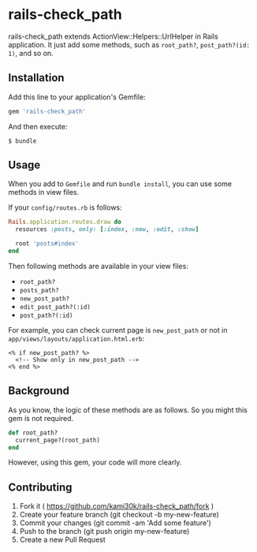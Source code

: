 # rails-check_path

rails-check_path extends ActionView::Helpers::UrlHelper in Rails application.
It just add some methods, such as `root_path?`, `post_path?(id: 1)`, and so on.

## Installation

Add this line to your application's Gemfile:

```ruby
gem 'rails-check_path'
```

And then execute:

```
$ bundle
```

## Usage

When you add to `Gemfile` and run `bundle install`, you can use some methods in view files.

If your `config/routes.rb` is follows:

```ruby
Rails.application.routes.draw do
  resources :posts, only: [:index, :new, :edit, :show]

  root 'posts#index'
end
```

Then following methods are available in your view files:

- `root_path?`
- `posts_path?`
- `new_post_path?`
- `edit_post_path?(:id)`
- `post_path?(:id)`

For example, you can check current page is `new_post_path` or not in `app/views/layouts/application.html.erb`:

```erb
<% if new_post_path? %>
  <!-- Show only in new_post_path -->
<% end %>
```

## Background

As you know, the logic of these methods are as follows.
So you might this gem is not required.

```ruby
def root_path?
  current_page?(root_path)
end
```

However, using this gem, your code will more clearly.

## Contributing

1. Fork it ( https://github.com/kami30k/rails-check_path/fork )
2. Create your feature branch (git checkout -b my-new-feature)
3. Commit your changes (git commit -am 'Add some feature')
4. Push to the branch (git push origin my-new-feature)
5. Create a new Pull Request
